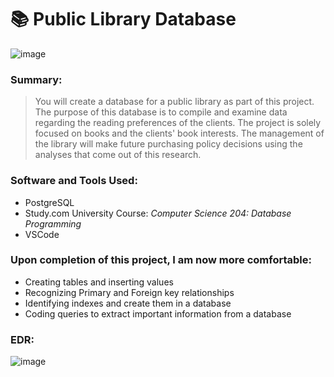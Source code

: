 # 📚 Public Library Database
![image](https://user-images.githubusercontent.com/111383078/204544509-3289a2a7-5904-4f63-bd0b-9996848689cd.png)

### Summary: 
> You will create a database for a public library as part of this project. The purpose of this database is to compile and examine data regarding the reading preferences of the clients. The project is solely focused on books and the clients' book interests. The management of the library will make future purchasing policy decisions using the analyses that come out of this research.

### Software and Tools Used:
- PostgreSQL
- Study.com University Course: *Computer Science 204: Database Programming*
- VSCode

### Upon completion of this project, I am now more comfortable:
- Creating tables and inserting values
- Recognizing Primary and Foreign key relationships
- Identifying indexes and create them in a database
- Coding queries to extract important information from a database

### EDR:
![image](https://user-images.githubusercontent.com/111383078/203870432-830c6faf-feac-4157-9706-67734f3f403d.png)
